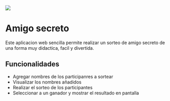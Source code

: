 <img src ="assets/amigoSecreto.png">


<h1>Amigo secreto</h1>

<p>Este aplicacion web sencilla permite realizar un sorteo de amigo secreto de una forma muy didactica, facil y divertida.</p>

<h2>Funcionalidades</h2>
<ul>
  <li>Agregar nombres de los participanres a sortear</li>
  <li>Visualizar los nombres añadidos</li>
  <li>Realizar el sorteo de los participantes</li>
  <li>Seleccionar a un ganador y mostrar el resultado en pantalla</li>
</ul>
